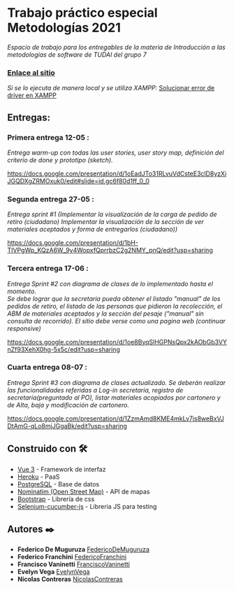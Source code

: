 # Trabajo práctico especial Metodologías 2021

_Espacio de trabajo para los entregables de la materia de Introducción a las metodologías de software de TUDAI del grupo 7_

### [Enlace al sitio](https://federico-de-muguruza.github.io/tpe_metodologias/#/)

*Si se lo ejecuta de manera local y se utiliza XAMPP:* [Solucionar error de driver en XAMPP](https://parzibyte.me/blog/2019/06/04/php-habilitar-extension-postgres-pdo-windows/)

## Entregas:

### Primera entrega 12-05 :
_Entrega warm-up con todas las user stories, user story map, definición del criterio de done y prototipo (sketch)._

https://docs.google.com/presentation/d/1oEadJTo31RLvuVdCsteE3clD8yzXiJGQDXgZRMOxuk0/edit#slide=id.gc6f80d1ff_0_0

### Segunda entrega 27-05 :
_Entrega sprint #1 (Implementar la visualización de la carga de pedido de retiro (ciudadano) Implementar la visualización de la sección de ver materiales aceptados y forma de entregarlos (ciudadano))_

https://docs.google.com/presentation/d/1bH-TIVPgWp_KQzA6W_9y4WopxfQprrbzC2g2NMY_pnQ/edit?usp=sharing

### Tercera entrega 17-06 :
_Entrega Sprint #2 con diagrama de clases de lo implementado hasta el momento. <br> Se debe lograr que la secretaria pueda obtener el listado "manual" de los pedidos de retiro, el listado de las personas que pidieron la recolección, el ABM de materiales aceptados y la sección del pesaje ("manual" sin consulta de recorrido).  El sitio debe verse como una pagina web (continuar responsive)_

https://docs.google.com/presentation/d/1oe8ByqSlHGPNsQpx2kAObGb3VYnZf93XehX0hg-5x5c/edit?usp=sharing

### Cuarta entrega 08-07 :
_Entrega Sprint #3 con diagrama de clases actualizado.
Se deberán realizar las funcionalidades referidas a Log-in secretaria, registro de secretaria(preguntado al PO), listar materiales acopiados por cartonero y de Alta, baja y modificación de cartonero._

https://docs.google.com/presentation/d/1ZzmAmd8KME4mkLv7is8weBxVJDtAmG-qLo8mjJGgaBk/edit?usp=sharing

## Construido con 🛠️

* [Vue 3](https://v3.vuejs.org/guide/introduction.html) - Framework de interfaz
* [Heroku](https://www.heroku.com) - PaaS
* [PostgreSQL](https://www.postgresql.org) - Base de datos
* [Nominatim (Open Street Map)](https://nominatim.org/release-docs/latest/api/Search/) - API de mapas
* [Bootstrap](https://getbootstrap.com) - Librería de css
* [Selenium-cucumber-js](https://www.npmjs.com/package/selenium-cucumber-js) - Libreria JS para testing

## Autores ✒️

* **Federico De Muguruza** [FedericoDeMuguruza](https://github.com/Federico-de-Muguruza)
* **Federico Franchini** [FedericoFranchini](https://github.com/franf16)
* **Francisco Vaninetti** [FranciscoVaninetti](https://github.com/FrankZappato)
* **Evelyn Vega** [EvelynVega](https://github.com/Evynith)
* **Nicolas Contreras** [NicolasContreras](https://github.com/nicocontreras5)
